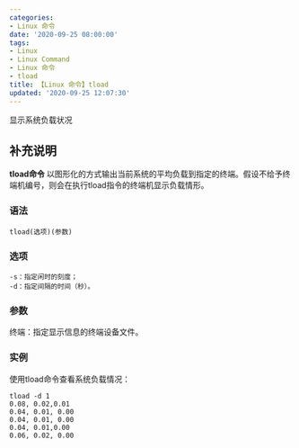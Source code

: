 ```yaml
---
categories:
- Linux 命令
date: '2020-09-25 08:00:00'
tags:
- Linux
- Linux Command
- Linux 命令
- tload
title: 【Linux 命令】tload
updated: '2020-09-25 12:07:30'
---
```


显示系统负载状况

## 补充说明

**tload命令** 以图形化的方式输出当前系统的平均负载到指定的终端。假设不给予终端机编号，则会在执行tload指令的终端机显示负载情形。

###  语法

```shell
tload(选项)(参数)
```

###  选项

```shell
-s：指定闲时的刻度；
-d：指定间隔的时间（秒）。
```

###  参数

终端：指定显示信息的终端设备文件。

###  实例

使用tload命令查看系统负载情况：

```shell
tload -d 1
0.08, 0.02,0.01
0.04, 0.01, 0.00
0.04, 0.01, 0.00
0.04, 0.01,0.00
0.06, 0.02, 0.00
```


